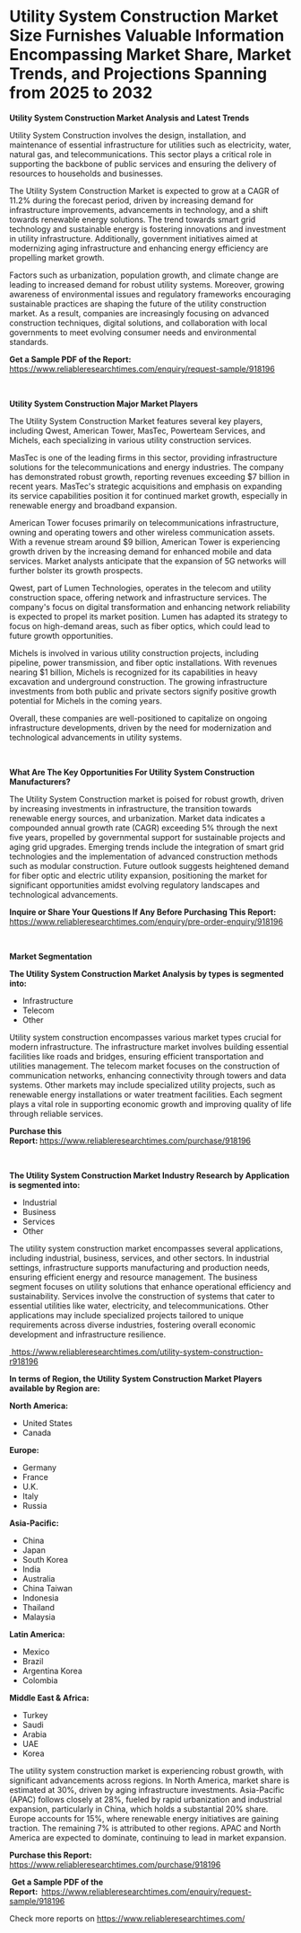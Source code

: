 <p><h1>Utility System Construction Market Size Furnishes Valuable Information Encompassing Market Share, Market Trends, and Projections Spanning from 2025 to 2032</h1></p><p><strong>Utility System Construction Market Analysis and Latest Trends</strong></p>
<p><p>Utility System Construction involves the design, installation, and maintenance of essential infrastructure for utilities such as electricity, water, natural gas, and telecommunications. This sector plays a critical role in supporting the backbone of public services and ensuring the delivery of resources to households and businesses.</p><p>The Utility System Construction Market is expected to grow at a CAGR of 11.2% during the forecast period, driven by increasing demand for infrastructure improvements, advancements in technology, and a shift towards renewable energy solutions. The trend towards smart grid technology and sustainable energy is fostering innovations and investment in utility infrastructure. Additionally, government initiatives aimed at modernizing aging infrastructure and enhancing energy efficiency are propelling market growth.</p><p>Factors such as urbanization, population growth, and climate change are leading to increased demand for robust utility systems. Moreover, growing awareness of environmental issues and regulatory frameworks encouraging sustainable practices are shaping the future of the utility construction market. As a result, companies are increasingly focusing on advanced construction techniques, digital solutions, and collaboration with local governments to meet evolving consumer needs and environmental standards.</p></p>
<p><strong>Get a Sample PDF of the Report:&nbsp;</strong> <a href="https://www.reliableresearchtimes.com/enquiry/request-sample/918196?utm_campaign=2609&utm_medium=2&utm_source=Github&utm_content=ia&utm_term=06032025&utm_id=utility-system-construction">https://www.reliableresearchtimes.com/enquiry/request-sample/918196</a></p>
<p>&nbsp;</p>
<p><strong>Utility System Construction Major Market Players</strong></p>
<p><p>The Utility System Construction Market features several key players, including Qwest, American Tower, MasTec, Powerteam Services, and Michels, each specializing in various utility construction services. </p><p>MasTec is one of the leading firms in this sector, providing infrastructure solutions for the telecommunications and energy industries. The company has demonstrated robust growth, reporting revenues exceeding $7 billion in recent years. MasTec's strategic acquisitions and emphasis on expanding its service capabilities position it for continued market growth, especially in renewable energy and broadband expansion.</p><p>American Tower focuses primarily on telecommunications infrastructure, owning and operating towers and other wireless communication assets. With a revenue stream around $9 billion, American Tower is experiencing growth driven by the increasing demand for enhanced mobile and data services. Market analysts anticipate that the expansion of 5G networks will further bolster its growth prospects.</p><p>Qwest, part of Lumen Technologies, operates in the telecom and utility construction space, offering network and infrastructure services. The company's focus on digital transformation and enhancing network reliability is expected to propel its market position. Lumen has adapted its strategy to focus on high-demand areas, such as fiber optics, which could lead to future growth opportunities.</p><p>Michels is involved in various utility construction projects, including pipeline, power transmission, and fiber optic installations. With revenues nearing $1 billion, Michels is recognized for its capabilities in heavy excavation and underground construction. The growing infrastructure investments from both public and private sectors signify positive growth potential for Michels in the coming years.</p><p>Overall, these companies are well-positioned to capitalize on ongoing infrastructure developments, driven by the need for modernization and technological advancements in utility systems.</p></p>
<p>&nbsp;</p>
<p><strong>What Are The Key Opportunities For Utility System Construction Manufacturers?</strong></p>
<p><p>The Utility System Construction market is poised for robust growth, driven by increasing investments in infrastructure, the transition towards renewable energy sources, and urbanization. Market data indicates a compounded annual growth rate (CAGR) exceeding 5% through the next five years, propelled by governmental support for sustainable projects and aging grid upgrades. Emerging trends include the integration of smart grid technologies and the implementation of advanced construction methods such as modular construction. Future outlook suggests heightened demand for fiber optic and electric utility expansion, positioning the market for significant opportunities amidst evolving regulatory landscapes and technological advancements.</p></p>
<p><strong>Inquire or Share Your Questions If Any Before Purchasing This Report:</strong> <a href="https://www.reliableresearchtimes.com/enquiry/pre-order-enquiry/918196?utm_campaign=2609&utm_medium=2&utm_source=Github&utm_content=ia&utm_term=06032025&utm_id=utility-system-construction">https://www.reliableresearchtimes.com/enquiry/pre-order-enquiry/918196</a></p>
<p>&nbsp;</p>
<p><strong>Market Segmentation</strong></p>
<p><strong>The Utility System Construction Market Analysis by types is segmented into:</strong></p>
<p><ul><li>Infrastructure</li><li>Telecom</li><li>Other</li></ul></p>
<p><p>Utility system construction encompasses various market types crucial for modern infrastructure. The infrastructure market involves building essential facilities like roads and bridges, ensuring efficient transportation and utilities management. The telecom market focuses on the construction of communication networks, enhancing connectivity through towers and data systems. Other markets may include specialized utility projects, such as renewable energy installations or water treatment facilities. Each segment plays a vital role in supporting economic growth and improving quality of life through reliable services.</p></p>
<p><strong>Purchase this Report:&nbsp;</strong><a href="https://www.reliableresearchtimes.com/purchase/918196?utm_campaign=2609&utm_medium=2&utm_source=Github&utm_content=ia&utm_term=06032025&utm_id=utility-system-construction">https://www.reliableresearchtimes.com/purchase/918196</a></p>
<p>&nbsp;</p>
<p><strong>The Utility System Construction Market Industry Research by Application is segmented into:</strong></p>
<p><ul><li>Industrial</li><li>Business</li><li>Services</li><li>Other</li></ul></p>
<p><p>The utility system construction market encompasses several applications, including industrial, business, services, and other sectors. In industrial settings, infrastructure supports manufacturing and production needs, ensuring efficient energy and resource management. The business segment focuses on utility solutions that enhance operational efficiency and sustainability. Services involve the construction of systems that cater to essential utilities like water, electricity, and telecommunications. Other applications may include specialized projects tailored to unique requirements across diverse industries, fostering overall economic development and infrastructure resilience.</p></p>
<p><a href="https://www.reliableresearchtimes.com/utility-system-construction-r918196?utm_campaign=2609&utm_medium=2&utm_source=Github&utm_content=ia&utm_term=06032025&utm_id=utility-system-construction">&nbsp;https://www.reliableresearchtimes.com/utility-system-construction-r918196</a></p>
<p><strong>In terms of Region, the Utility System Construction Market Players available by Region are:</strong></p>
<p>
    <p> <strong> North America: </strong>
        <ul>
            <li>United States</li>
            <li>Canada</li>
        </ul>
        </p> 
    <p> <strong> Europe: </strong>
        <ul>
            <li>Germany</li>
            <li>France</li>
            <li>U.K.</li>
            <li>Italy</li>
            <li>Russia</li>
        </ul>
        </p> 
    <p> <strong> Asia-Pacific: </strong>
        <ul>
            <li>China</li>
            <li>Japan</li>
            <li>South Korea</li>
            <li>India</li>
            <li>Australia</li>
            <li>China Taiwan</li>
            <li>Indonesia</li>
            <li>Thailand</li>
            <li>Malaysia</li>
        </ul>
        </p> 
    <p> <strong> Latin America: </strong>
        <ul>
            <li>Mexico</li>
            <li>Brazil</li>
            <li>Argentina Korea</li>
            <li>Colombia</li>
        </ul>
        </p> 
    <p> <strong> Middle East & Africa: </strong>
        <ul>
            <li>Turkey</li>
            <li>Saudi</li>
            <li>Arabia</li>
            <li>UAE</li>
            <li>Korea</li>
        </ul>
    </p>
    </p>
<p><p>The utility system construction market is experiencing robust growth, with significant advancements across regions. In North America, market share is estimated at 30%, driven by aging infrastructure investments. Asia-Pacific (APAC) follows closely at 28%, fueled by rapid urbanization and industrial expansion, particularly in China, which holds a substantial 20% share. Europe accounts for 15%, where renewable energy initiatives are gaining traction. The remaining 7% is attributed to other regions. APAC and North America are expected to dominate, continuing to lead in market expansion.</p></p>
<p><strong>Purchase this Report: </strong><a href="https://www.reliableresearchtimes.com/purchase/918196?utm_campaign=2609&utm_medium=2&utm_source=Github&utm_content=ia&utm_term=06032025&utm_id=utility-system-construction">https://www.reliableresearchtimes.com/purchase/918196</a></p>
<p>&nbsp;<strong>Get a Sample PDF of the Report:&nbsp;&nbsp;</strong><a href="https://www.reliableresearchtimes.com/enquiry/request-sample/918196?utm_campaign=2609&utm_medium=2&utm_source=Github&utm_content=ia&utm_term=06032025&utm_id=utility-system-construction">https://www.reliableresearchtimes.com/enquiry/request-sample/918196</a></p>
<p><strong></strong></p>
<p>Check more reports on <a href="https://www.reliableresearchtimes.com/?utm_campaign=2609&utm_medium=2&utm_source=Github&utm_content=ia&utm_term=06032025&utm_id=utility-system-construction">https://www.reliableresearchtimes.com/</a></p>